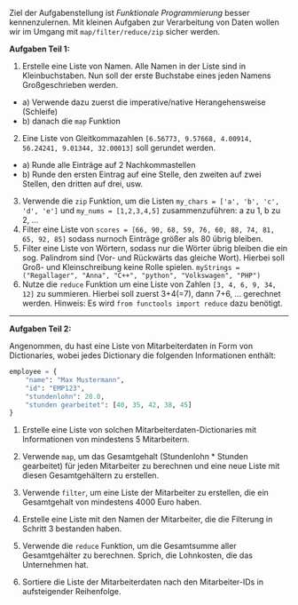 Ziel der Aufgabenstellung ist *Funktionale Programmierung* besser kennenzulernen. Mit kleinen Aufgaben zur Verarbeitung von Daten wollen wir im Umgang mit `map/filter/reduce/zip` sicher werden. 

**Aufgaben Teil 1:**

1. Erstelle eine Liste von Namen. Alle Namen in der Liste sind in Kleinbuchstaben. Nun soll der erste Buchstabe eines jeden Namens Großgeschrieben werden. 
 - a) Verwende dazu zuerst die imperative/native Herangehensweise (Schleife)
 - b) danach die `map` Funktion
2. Eine Liste von Gleitkommazahlen  `[6.56773, 9.57668, 4.00914, 56.24241, 9.01344, 32.00013]` soll gerundet werden. 
 - a) Runde alle Einträge auf 2 Nachkommastellen
 - b) Runde den ersten Eintrag auf eine Stelle, den zweiten auf zwei Stellen, den dritten auf drei, usw.
3. Verwende die `zip` Funktion, um die Listen 
`my_chars = ['a', 'b', 'c', 'd', 'e']` und 
`my_nums = [1,2,3,4,5]`
zusammenzuführen: a zu 1, b zu 2, ...
4. Filter eine Liste von `scores = [66, 90, 68, 59, 76, 60, 88, 74, 81, 65, 92, 85]` sodass nurnoch Einträge größer als 80 übrig bleiben.
5. Filter eine Liste von Wörtern, sodass nur die Wörter übrig bleiben die ein sog. Palindrom sind (Vor- und Rückwärts das gleiche Wort). Hierbei soll Groß- und Kleinschreibung keine Rolle spielen. `myStrings = ("Regallager", "Anna", "C++", "python", "Volkswagen", "PHP")`
6. Nutze die `reduce` Funktion um eine Liste von Zahlen `[3, 4, 6, 9, 34, 12]` zu summieren. Hierbei soll zuerst 3+4(=7), dann 7+6, ... gerechnet werden. Hinweis: Es wird `from functools import reduce` dazu benötigt.

---

**Aufgaben Teil 2:**

Angenommen, du hast eine Liste von Mitarbeiterdaten in Form von Dictionaries, wobei jedes Dictionary die folgenden Informationen enthält:
```python
employee = {
    "name": "Max Mustermann",
    "id": "EMP123",
    "stundenlohn": 20.0,
    "stunden gearbeitet": [40, 35, 42, 38, 45]
}

```

1. Erstelle eine Liste von solchen Mitarbeiterdaten-Dictionaries mit Informationen von mindestens 5 Mitarbeitern.

2. Verwende `map`, um das Gesamtgehalt (Stundenlohn * Stunden gearbeitet) für jeden Mitarbeiter zu berechnen und eine neue Liste mit diesen Gesamtgehältern zu erstellen.

3. Verwende `filter`, um eine Liste der Mitarbeiter zu erstellen, die ein Gesamtgehalt von mindestens 4000 Euro haben.

4. Erstelle eine Liste mit den Namen der Mitarbeiter, die die Filterung in Schritt 3 bestanden haben.

5. Verwende die `reduce` Funktion, um die Gesamtsumme aller Gesamtgehälter zu berechnen. Sprich, die Lohnkosten, die das Unternehmen hat.

6. Sortiere die Liste der Mitarbeiterdaten nach den Mitarbeiter-IDs in aufsteigender Reihenfolge.
